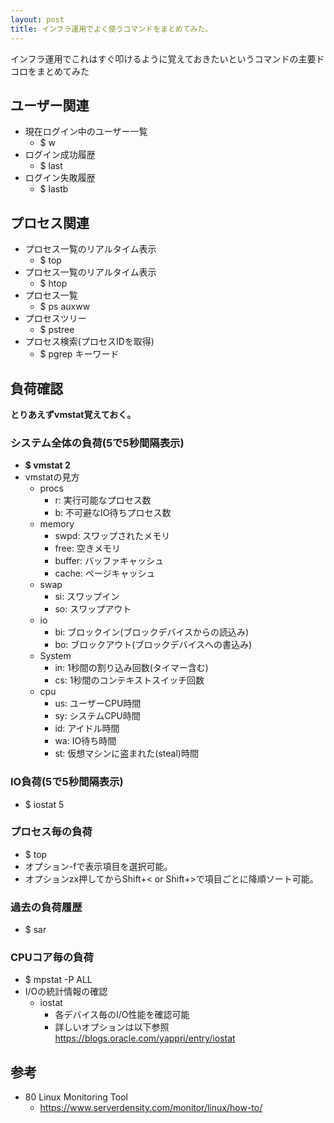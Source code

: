 ```yaml
---
layout: post
title: インフラ運用でよく使うコマンドをまとめてみた。
---
```

インフラ運用でこれはすぐ叩けるように覚えておきたいというコマンドの主要ドコロをまとめてみた
<!-- more -->

## ユーザー関連
- 現在ログイン中のユーザー一覧
  - $ w
- ログイン成功履歴
  - $ last
- ログイン失敗履歴
  - $ lastb

## プロセス関連
- プロセス一覧のリアルタイム表示
  - $ top
- プロセス一覧のリアルタイム表示
  - $ htop
- プロセス一覧
  - $ ps auxww
- プロセスツリー
  - $ pstree
- プロセス検索(プロセスIDを取得)
  - $ pgrep キーワード

## 負荷確認
**とりあえずvmstat覚えておく。**

### システム全体の負荷(5で5秒間隔表示)
- **$ vmstat 2**
- vmstatの見方
  - procs
    - r: 実行可能なプロセス数
    - b: 不可避なIO待ちプロセス数
  - memory
    - swpd: スワップされたメモリ
    - free: 空きメモリ
    - buffer: バッファキャッシュ
    - cache: ページキャッシュ
  - swap
    - si: スワップイン
    - so: スワップアウト
  - io
    - bi: ブロックイン(ブロックデバイスからの読込み)
    - bo: ブロックアウト(ブロックデバイスへの書込み)
  - System
    - in: 1秒間の割り込み回数(タイマー含む)
    - cs: 1秒間のコンテキストスイッチ回数
  - cpu
    - us: ユーザーCPU時間
    - sy: システムCPU時間
    - id: アイドル時間
    - wa: IO待ち時間
    - st: 仮想マシンに盗まれた(steal)時間

### IO負荷(5で5秒間隔表示)
- $ iostat 5

### プロセス毎の負荷
- $ top
- オプション-fで表示項目を選択可能。
- オプションzx押してからShift+< or Shift+>で項目ごとに降順ソート可能。

### 過去の負荷履歴
- $ sar

### CPUコア毎の負荷
- $ mpstat -P ALL
- I/Oの統計情報の確認
  - iostat
    - 各デバイス毎のI/O性能を確認可能
    - 詳しいオプションは以下参照  
    https://blogs.oracle.com/yappri/entry/iostat

## 参考
- 80 Linux Monitoring Tool
  - https://www.serverdensity.com/monitor/linux/how-to/
